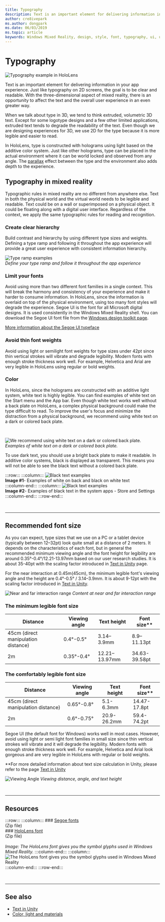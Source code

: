 ```yaml
---
title: Typography
description: Text is an important element for delivering information in your app experience.
author: cre8ivepark
ms.author: dongpark
ms.date: 06/03/2019
ms.topic: article
keywords: Windows Mixed Reality, design, style, font, typography, ui, ux
---
```




# Typography

![Typography example in HoloLens](images/typography-cover.png)<br>


Text is an important element for delivering information in your app experience. Just like typography on 2D screens, the goal is to be clear and readable. With the three-dimensional aspect of mixed reality, there is an opportunity to affect the text and the overall user experience in an even greater way.

When we talk about type in 3D, we tend to think extruded, volumetric 3D text. Except for some logotype designs and a few other limited applications, extruded text tends to degrade the readability of the text. Even though we are designing experiences for 3D, we use 2D for the type because it is more legible and easier to read.

In HoloLens, type is constructed with holograms using light based on the additive color system. Just like other holograms, type can be placed in the actual environment where it can be world locked and observed from any angle. The [parallax](https://en.wikipedia.org/wiki/Parallax) effect between the type and the environment also adds depth to the experience.

## Typography in mixed reality

Typographic rules in mixed reality are no different from anywhere else. Text in both the physical world and the virtual world needs to be legible and readable. Text could be on a wall or superimposed on a physical object. It could be floating along with a digital user interface. Regardless of the context, we apply the same typographic rules for reading and recognition.

### Create clear hierarchy

Build contrast and hierarchy by using different type sizes and weights. Defining a type ramp and following it throughout the app experience will provide a great user experience with consistent information hierarchy.

![Type ramp examples](images/typography-ramp-1000px.jpg)<br>
*Define your type ramp and follow it throughout the app experience*

### Limit your fonts

Avoid using more than two different font families in a single context. This will break the harmony and consistency of your experience and make it harder to consume information. In HoloLens, since the information is overlaid on top of the physical environment, using too many font styles will degrade the experience. Segoe UI is the font for all Microsoft digital designs. It is used consistently in the Windows Mixed Reality shell. You can download the Segoe UI font file from the [Windows design toolkit page](https://docs.microsoft.com/windows/uwp/design-downloads/).

[More information about the Segoe UI typeface](https://docs.microsoft.com/windows/uwp/design/style/typography)

### Avoid thin font weights

Avoid using light or semilight font weights for type sizes under 42pt since thin vertical strokes will vibrate and degrade legibility. Modern fonts with enough stroke thickness work well. For example, Helvetica and Arial are very legible in HoloLens using regular or bold weights.

### Color

In HoloLens, since the holograms are constructed with an additive light system, white text is highly legible. You can find examples of white text on the Start menu and the App bar. Even though white text works well without a back plate on HoloLens, a complex physical background could make the type difficult to read. To improve the user's focus and minimize the distraction from a physical background, we recommend using white text on a dark or colored back plate.

<br>


![We recommend using white text on a dark or colored back plate.](images/typography-whiteonblack2-1000px.jpg)
*Examples of white text on a dark or colored back plate.*
<br>

To use dark text, you should use a bright back plate to make it readable. In additive color systems, black is displayed as transparent. This means you will not be able to see the black text without a colored back plate.

:::row:::
    :::column:::
        ![Black text examples](images/typography-whiteonblack.png)<br>
        **Image #1**- Examples of white on back and black on white text<br>
    :::column-end:::
    :::column:::
        ![Black text examples](images/640px-typography-blackonwhite.jpg)<br>
        **Image #2**- Examples of black text in the system apps - Store and Settings<br>
    :::column-end:::
:::row-end:::

<br>

---

## Recommended font size

As you can expect, type sizes that we use on a PC or a tablet device (typically between 12–32pt) look quite small at a distance of 2 meters. It depends on the characteristics of each font, but in general the recommended minimum viewing angle and the font height for legibility are around 0.35°-0.4°/12.21-13.97mm based on our user research studies. It is about 35-40pt with the scaling factor introduced in [Text in Unity](text-in-unity.md) page. 

For the near interaction at 0.45m(45cm), the minimum legible font's viewing angle and the height are 0.4°-0.5° / 3.14–3.9mm. It is about 9-12pt with the scaling factor introduced in [Text in Unity](text-in-unity.md).

![Near and far interaction range](images/typography-distance-1000px.jpg)
*Content at near and far interaction range*

### The minimum legible font size
| Distance | Viewing angle | Text height | Font size** |
|---------|---------|---------|---------|
| 45cm (direct manipulation distance) | 0.4°-0.5° | 3.14–3.9mm | 8.9–11.13pt |
| 2m | 0.35°-0.4° | 12.21–13.97mm | 34.63-39.58pt |


### The comfortably legible font size
| Distance | Viewing angle | Text height | Font size** |
|---------|---------|---------|---------|
| 45cm (direct manipulation distance) | 0.65°-0.8° | 5.1-6.3mm | 14.47-17.8pt |
| 2m | 0.6°-0.75° | 20.9-26.2mm | 59.4-74.2pt |


Segoe UI (the default font for Windows) works well in most cases. However, avoid using light or semi light font families in small size since thin vertical strokes will vibrate and it will degrade the legibility. Modern fonts with enough stroke thickness work well. For example, Helvetica and Arial look gorgeous and are very legible in HoloLens with regular or bold weights.

**For more detailed information about text size calculation in Unity, please refer to the page [Text in Unity](text-in-unity.md)

![Viewing Angle](images/Text_In_Unity_ViewingAngle.jpg)
*Viewing distance, angle, and text height*

<br>

---

## Resources

:::row:::
    :::column:::
    ### [Segoe fonts](https://download.microsoft.com/download/1/B/C/1BCF071A-78EE-4968-ACBE-15461C274B61/Segoe%20fonts%20v1705.zip)<br>
    (Zip file)<br>
    ### [HoloLens font](https://download.microsoft.com/download/3/8/D/38D659E2-4B9C-413A-B2E7-1956181DC427/Hololens%20font.zip)<br>
    (Zip file)<br>
    <br>
    *Image: The HoloLens font gives you the symbol glyphs used in Windows Mixed Reality.*
    :::column-end:::
        :::column:::
        ![The HoloLens font gives you the symbol glyphs used in Windows Mixed Reality](images/hololensmdl2symbols.jpg)<br>
    :::column-end:::
:::row-end:::


<br>

---


## See also
* [Text in Unity](text-in-unity.md)
* [Color, light and materials](color,-light-and-materials.md)
